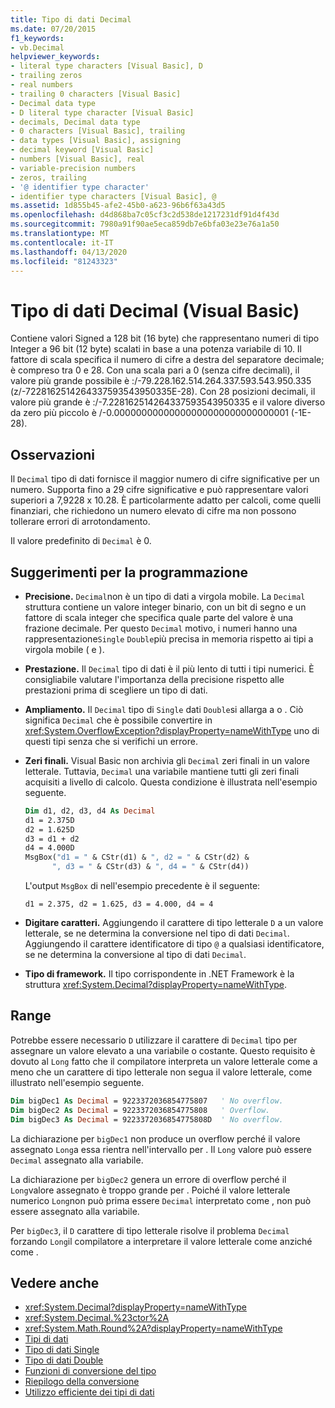 ```yaml
---
title: Tipo di dati Decimal
ms.date: 07/20/2015
f1_keywords:
- vb.Decimal
helpviewer_keywords:
- literal type characters [Visual Basic], D
- trailing zeros
- real numbers
- trailing 0 characters [Visual Basic]
- Decimal data type
- D literal type character [Visual Basic]
- decimals, Decimal data type
- 0 characters [Visual Basic], trailing
- data types [Visual Basic], assigning
- decimal keyword [Visual Basic]
- numbers [Visual Basic], real
- variable-precision numbers
- zeros, trailing
- '@ identifier type character'
- identifier type characters [Visual Basic], @
ms.assetid: 1d855b45-afe2-45b0-a623-96b6f63a43d5
ms.openlocfilehash: d4d868ba7c05cf3c2d538de1217231df91d4f43d
ms.sourcegitcommit: 7980a91f90ae5eca859db7e6bfa03e23e76a1a50
ms.translationtype: MT
ms.contentlocale: it-IT
ms.lasthandoff: 04/13/2020
ms.locfileid: "81243323"
---
```

# <a name="decimal-data-type-visual-basic"></a>Tipo di dati Decimal (Visual Basic)

Contiene valori Signed a 128 bit (16 byte) che rappresentano numeri di tipo Integer a 96 bit (12 byte) scalati in base a una potenza variabile di 10. Il fattore di scala specifica il numero di cifre a destra del separatore decimale; è compreso tra 0 e 28. Con una scala pari a 0 (senza cifre decimali), il valore più grande possibile è :/-79.228.162.514.264.337.593.543.950.335 (z/-7228162514264337593543950335E-28). Con 28 posizioni decimali, il valore più grande è :/-7.228162514264337593543950335 e il valore diverso da zero più piccolo è /-0.00000000000000000000000000000001 (-1E-28).

## <a name="remarks"></a>Osservazioni

Il `Decimal` tipo di dati fornisce il maggior numero di cifre significative per un numero. Supporta fino a 29 cifre significative e può rappresentare valori superiori a 7,9228 x 10.28. È particolarmente adatto per calcoli, come quelli finanziari, che richiedono un numero elevato di cifre ma non possono tollerare errori di arrotondamento.

Il valore predefinito di `Decimal` è 0.

## <a name="programming-tips"></a>Suggerimenti per la programmazione

- **Precisione.** `Decimal`non è un tipo di dati a virgola mobile. La `Decimal` struttura contiene un valore integer binario, con un bit di segno e un fattore di scala integer che specifica quale parte del valore è una frazione decimale. Per questo `Decimal` motivo, i numeri hanno una rappresentazione`Single` `Double`più precisa in memoria rispetto ai tipi a virgola mobile ( e ).

- **Prestazione.** Il `Decimal` tipo di dati è il più lento di tutti i tipi numerici. È consigliabile valutare l'importanza della precisione rispetto alle prestazioni prima di scegliere un tipo di dati.

- **Ampliamento.** Il `Decimal` tipo di `Single` dati `Double`si allarga a o . Ciò significa `Decimal` che è possibile convertire in <xref:System.OverflowException?displayProperty=nameWithType> uno di questi tipi senza che si verifichi un errore.

- **Zeri finali.** Visual Basic non archivia gli `Decimal` zeri finali in un valore letterale. Tuttavia, `Decimal` una variabile mantiene tutti gli zeri finali acquisiti a livello di calcolo. Questa condizione è illustrata nell'esempio seguente.

  ```vb
  Dim d1, d2, d3, d4 As Decimal
  d1 = 2.375D
  d2 = 1.625D
  d3 = d1 + d2
  d4 = 4.000D
  MsgBox("d1 = " & CStr(d1) & ", d2 = " & CStr(d2) &
        ", d3 = " & CStr(d3) & ", d4 = " & CStr(d4))
  ```

  L'output `MsgBox` di nell'esempio precedente è il seguente:

  ```console
  d1 = 2.375, d2 = 1.625, d3 = 4.000, d4 = 4
  ```

- **Digitare caratteri.** Aggiungendo il carattere di tipo letterale `D` a un valore letterale, se ne determina la conversione nel tipo di dati `Decimal`. Aggiungendo il carattere identificatore di tipo `@` a qualsiasi identificatore, se ne determina la conversione al tipo di dati `Decimal`.

- **Tipo di framework.** Il tipo corrispondente in .NET Framework è la struttura <xref:System.Decimal?displayProperty=nameWithType>.

## <a name="range"></a>Range

 Potrebbe essere necessario `D` utilizzare il carattere di `Decimal` tipo per assegnare un valore elevato a una variabile o costante. Questo requisito è dovuto al `Long` fatto che il compilatore interpreta un valore letterale come a meno che un carattere di tipo letterale non segua il valore letterale, come illustrato nell'esempio seguente.

```vb
Dim bigDec1 As Decimal = 9223372036854775807   ' No overflow.
Dim bigDec2 As Decimal = 9223372036854775808   ' Overflow.
Dim bigDec3 As Decimal = 9223372036854775808D  ' No overflow.
```

La dichiarazione per `bigDec1` non produce un overflow perché il valore assegnato `Long`a essa rientra nell'intervallo per . Il `Long` valore può essere `Decimal` assegnato alla variabile.

La dichiarazione per `bigDec2` genera un errore di overflow perché il `Long`valore assegnato è troppo grande per . Poiché il valore letterale numerico `Long`non può prima essere `Decimal` interpretato come , non può essere assegnato alla variabile.

Per `bigDec3`, il `D` carattere di tipo letterale risolve il problema `Decimal` forzando `Long`il compilatore a interpretare il valore letterale come anziché come .

## <a name="see-also"></a>Vedere anche

- <xref:System.Decimal?displayProperty=nameWithType>
- <xref:System.Decimal.%23ctor%2A>
- <xref:System.Math.Round%2A?displayProperty=nameWithType>
- [Tipi di dati](../../../visual-basic/language-reference/data-types/index.md)
- [Tipo di dati Single](../../../visual-basic/language-reference/data-types/single-data-type.md)
- [Tipo di dati Double](../../../visual-basic/language-reference/data-types/double-data-type.md)
- [Funzioni di conversione del tipo](../../../visual-basic/language-reference/functions/type-conversion-functions.md)
- [Riepilogo della conversione](../../../visual-basic/language-reference/keywords/conversion-summary.md)
- [Utilizzo efficiente dei tipi di dati](../../../visual-basic/programming-guide/language-features/data-types/efficient-use-of-data-types.md)
